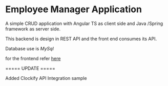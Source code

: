 # Employee Manager Application

A simple CRUD application with Angular TS as client side and Java /Spring framework as server side.

This backend is design in REST API and the front end consumes its API.

Database use is *MySql*

for the frontend refer [here](https://github.com/HeySteven0508/emp-manager-app-frontend "Emp Manager App")



===== UPDATE =====

Added Clockify API Integration sample
